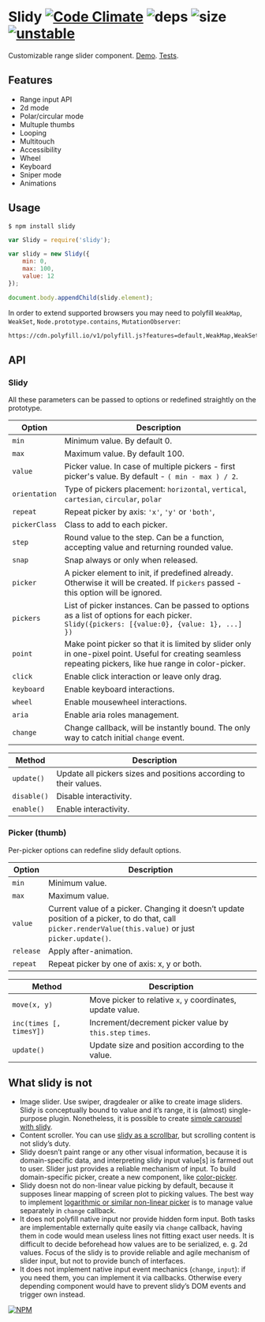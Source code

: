 # Slidy [![Code Climate](https://codeclimate.com/github/dfcreative/slidy/badges/gpa.svg)](https://codeclimate.com/github/dfcreative/slidy) ![deps](https://david-dm.org/dfcreative/slidy.svg) ![size](https://img.shields.io/badge/size-11.4kb-brightgreen.svg) [![unstable](http://badges.github.io/stability-badges/dist/unstable.svg)](http://github.com/badges/stability-badges)

Customizable range slider component. [Demo](http://dfcreative.github.io/slidy). [Tests](http://cdn.rawgit.com/dfcreative/slidy).

## Features

* Range input API
* 2d mode
* Polar/circular mode
* Multuple thumbs
* Looping
* Multitouch
* Accessibility
* Wheel
* Keyboard
* Sniper mode
* Animations


## Usage

`$ npm install slidy`

```js
var Slidy = require('slidy');

var slidy = new Slidy({
	min: 0,
	max: 100,
	value: 12
});

document.body.appendChild(slidy.element);
```

In order to extend supported browsers you may need to polyfill `WeakMap`, `WeakSet`, `Node.prototype.contains`, `MutationObserver`:


```html
https://cdn.polyfill.io/v1/polyfill.js?features=default,WeakMap,WeakSet,Node.prototype.contains
```


## API

### Slidy

All these parameters can be passed to options or redefined straightly on the prototype.

| Option | Description |
|---|---|
| `min` | Minimum value. By default 0. |
| `max` | Maximum value. By default 100. |
| `value` | Picker value. In case of multiple pickers - first picker's value. By default - `( min - max ) / 2`. |
| `orientation` | Type of pickers placement: `horizontal`, `vertical`, `cartesian`, `circular`, `polar` |
| `repeat` | Repeat picker by axis: `'x'`, `'y'` or `'both'`, |
| `pickerClass` | Class to add to each picker. |
| `step` | Round value to the step. Can be a function, accepting value and returning rounded value. |
| `snap` | Snap always or only when released. |
| `picker` | A picker element to init, if predefined already. Otherwise it will be created. If `pickers` passed - this option will be ignored. |
| `pickers` | List of picker instances. Can be passed to options as a list of options for each picker. `Slidy({pickers: [{value:0}, {value: 1}, ...] })` |
| `point` | Make point picker so that it is limited by slider only in one-pixel point. Useful for creating seamless repeating pickers, like hue range in color-picker. |
| `click` | Enable click interaction or leave only drag. |
| `keyboard` | Enable keyboard interactions. |
| `wheel` | Enable mousewheel interactions. |
| `aria` | Enable aria roles management. |
| `change` | Change callback, will be instantly bound. The only way to catch initial `change` event. |

| Method | Description |
|---|---|
| `update()` | Update all pickers sizes and positions according to their values. |
| `disable()` | Disable interactivity. |
| `enable()` | Enable interactivity. |


### Picker (thumb)

Per-picker options can redefine slidy default options.

| Option | Description |
|---|---|
| `min` | Minimum value. |
| `max` | Maximum value. |
| `value` | Current value of a picker. Changing it doesn’t update position of a picker, to do that, call `picker.renderValue(this.value)` or just `picker.update()`. |
| `release` | Apply after-animation. |
| `repeat` | Repeat picker by one of axis: x, y or both. |

| Method | Description |
|---|---|
| `move(x, y)` | Move picker to relative `x`, `y` coordinates, update value. |
| `inc(times [, timesY])` | Increment/decrement picker value by `this.step` `times`. |
| `update()` | Update size and position according to the value. |


## What slidy is not

* Image slider. Use swiper, dragdealer or alike to create image sliders. Slidy is conceptually bound to value and it’s range, it is (almost) single-purpose plugin. Nonetheless, it is possible to create [simple carousel with slidy](http://dfcreative.github.io/slidy#carousel).
* Content scroller. You can use [slidy as a scrollbar](http://dfcreative.github.io/slidy#scrollbar), but scrolling content is not slidy’s duty.
* Slidy doesn’t paint range or any other visual information, because it is domain-specific data, and interpreting slidy input value[s] is farmed out to user. Slider just provides a reliable mechanism of input. To build domain-specific picker, create a new component, like [color-picker](https://github.com/dfcreative/picky).
* Slidy doesn not do non-linear value picking by default, because it supposes linear mapping of screen plot to picking values. The best way to implement [logarithmic or similar non-linear picker](https://dfcreative.github.io/slidy#logarithmic) is to manage value separately in `change` callback.
* It does not polyfill native input nor provide hidden form input. Both tasks are implementable externally quite easily via `change` callback, having them in code would mean useless lines not fitting exact user needs. It is difficult to decide beforehead how values are to be serialized, e. g. 2d values. Focus of the slidy is to provide reliable and agile mechanism of slider input, but not to provide bunch of interfaces.
* It does not implement native input event mechanics (`change`, `input`): if you need them, you can implement it via callbacks. Otherwise every depending component would have to prevent slidy’s DOM events and trigger own instead.

[![NPM](https://nodei.co/npm/slidy.png?downloads=true&downloadRank=true&stars=true)](https://nodei.co/npm/slidy/)